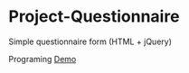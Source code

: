 # Project-Questionnaire
Simple questionnaire form (HTML + jQuery)

Programing
[Demo][1]

[1]: http://horkenw.github.io/ "Questionnaire Form"
